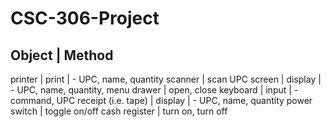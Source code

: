 CSC-306-Project
===============
Object              | Method
-------------------------------------------------
printer             | print
                    | - UPC, name, quantity
scanner             | scan UPC
screen              | display
                    | - UPC, name, quantity, menu
drawer              | open, close
keyboard            | input
                    | - command, UPC
receipt (i.e. tape) | display
                    | - UPC, name, quantity
power switch        | toggle on/off
cash register       | turn on, turn off

